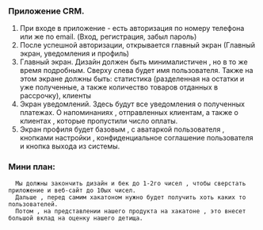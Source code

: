 ### Приложение CRM.     
  1. При входе в приложение - есть авторизация по номеру телефона или же по email.
    (Вход, регистрация, забыл пароль)
  2. После успешной авторизации, открывается главный экран
    (Главный экран, уведомления и профиль)
  3. Главный экран.
      Дизайн должен быть минималистичен , но в то же время подробным. Сверху слева будет имя пользователя. Также на этом экране должны быть: статистика (разделенная на остатки и уже полученные, а также количество товаров отданных в рассрочку), клиенты
  4. Экран уведомлений.
    Здесь будут все уведомления о полученных платежах. О напоминаниях , отправленных клиентам, а также о клиентах , которые пропустили число оплаты.
  5. Экран профиля будет базовым , с аватаркой пользователя , кнопками настройки , конфиденциальное соглашение пользователя и кнопка выхода из системы.

### Мини план:
      Мы должны закончить дизайн и бек до 1-2го чисел , чтобы сверстать приложение и веб-сайт до 10ых чисел.
      Дальше , перед самим хакатоном нужно будет получить хоть каких то пользователей. 
      Потом , на представлении нашего продукта на хакатоне , это внесет большой вклад на оценку нашего детища.
